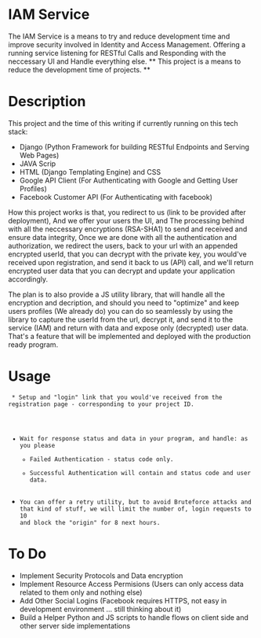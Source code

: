 # IAM Service

The IAM Service is a means to try and reduce development time and improve security involved in Identity and Access Management.
Offering a running service listening for RESTful Calls and Responding with the neccessary UI and Handle everything else.
** This project is a means to reduce the development time of projects. **

# Description

This project and the time of this writing if currently running on this tech stack:

* Django (Python Framework for building RESTful Endpoints and Serving Web Pages)
* JAVA Scrip
* HTML (Django Templating Engine) and CSS
* Google API Client (For Authenticating with Google and Getting User Profiles)
* Facebook Customer API (For Authenticating with facebook)

How this project works is that, you redirect to us (link to be provided after deployment), And we offer your users the UI,
and The processing behind with all the neccessary encryptions (RSA-SHA1) to send and received and ensure data integrity,
Once we are done with all the authentication and authorization, we redirect the users, back to your url with an appended
encrypted userId, that you can decrypt with the private key, you would've received upon registration, and send it back to us (API)
call, and we'll return encrypted user data that you can decrypt and update your application accordingly.

The plan is to also provide a JS utility library, that will handle all the encryption and decription, and should you need to "optimize"
and keep users profiles (We already do) you can do so seamlessly by using the library to capture the userId from the url,
decrypt it, and send it to the service (IAM) and return with data and expose only (decrypted) user data. That's a feature that will be implemented
and deployed with the production ready program.

# Usage

 <code> * Setup and "login" link that you would've received from the registration page - corresponding to your project ID.  
  * Wait for response status and data in your program, and handle:  as you please 
      * Failed Authentication - status code only.
      * Successful Authentication will contain and status code and user data.
  * You can offer a retry utility, but to avoid Bruteforce attacks and that kind of stuff, we will limit the number of,
    login requests to 10 and block the "origin" for 8 next hours. </code>


# To Do

* Implement Security Protocols and Data encryption
* Implement Resource Access Permisions (Users can only access data related to them only and nothing else)
* Add Other Social Logins (Facebook requires HTTPS, not easy in development environment ... still thinking about it)
* Build a Helper Python and JS scripts to handle flows on client side and other server side implementations
  

